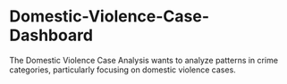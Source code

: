 # Domestic-Violence-Case-Dashboard
The Domestic Violence Case Analysis wants to analyze patterns in crime categories, particularly focusing on domestic violence cases.
